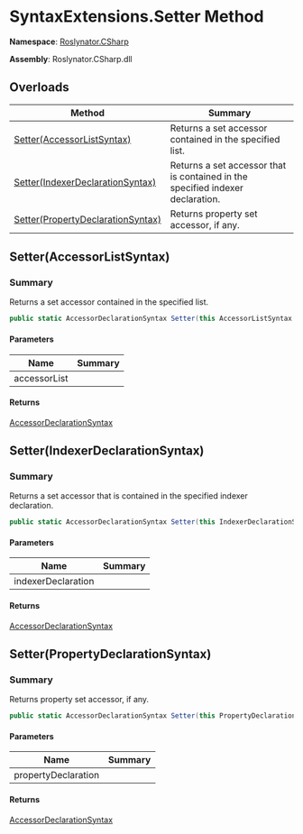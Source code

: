 # SyntaxExtensions\.Setter Method

**Namespace**: [Roslynator.CSharp](../../README.md)

**Assembly**: Roslynator\.CSharp\.dll

## Overloads

| Method | Summary |
| ------ | ------- |
| [Setter(AccessorListSyntax)](#Roslynator_CSharp_SyntaxExtensions_Setter_Microsoft_CodeAnalysis_CSharp_Syntax_AccessorListSyntax_) | Returns a set accessor contained in the specified list\. |
| [Setter(IndexerDeclarationSyntax)](#Roslynator_CSharp_SyntaxExtensions_Setter_Microsoft_CodeAnalysis_CSharp_Syntax_IndexerDeclarationSyntax_) | Returns a set accessor that is contained in the specified indexer declaration\. |
| [Setter(PropertyDeclarationSyntax)](#Roslynator_CSharp_SyntaxExtensions_Setter_Microsoft_CodeAnalysis_CSharp_Syntax_PropertyDeclarationSyntax_) | Returns property set accessor, if any\. |

## Setter\(AccessorListSyntax\)<a name="Roslynator_CSharp_SyntaxExtensions_Setter_Microsoft_CodeAnalysis_CSharp_Syntax_AccessorListSyntax_"></a>

### Summary

Returns a set accessor contained in the specified list\.

```csharp
public static AccessorDeclarationSyntax Setter(this AccessorListSyntax accessorList)
```

#### Parameters

| Name | Summary |
| ---- | ------- |
| accessorList | |

#### Returns

[AccessorDeclarationSyntax](https://docs.microsoft.com/en-us/dotnet/api/microsoft.codeanalysis.csharp.syntax.accessordeclarationsyntax)

## Setter\(IndexerDeclarationSyntax\)<a name="Roslynator_CSharp_SyntaxExtensions_Setter_Microsoft_CodeAnalysis_CSharp_Syntax_AccessorListSyntax_"></a>

### Summary

Returns a set accessor that is contained in the specified indexer declaration\.

```csharp
public static AccessorDeclarationSyntax Setter(this IndexerDeclarationSyntax indexerDeclaration)
```

#### Parameters

| Name | Summary |
| ---- | ------- |
| indexerDeclaration | |

#### Returns

[AccessorDeclarationSyntax](https://docs.microsoft.com/en-us/dotnet/api/microsoft.codeanalysis.csharp.syntax.accessordeclarationsyntax)

## Setter\(PropertyDeclarationSyntax\)<a name="Roslynator_CSharp_SyntaxExtensions_Setter_Microsoft_CodeAnalysis_CSharp_Syntax_AccessorListSyntax_"></a>

### Summary

Returns property set accessor, if any\.

```csharp
public static AccessorDeclarationSyntax Setter(this PropertyDeclarationSyntax propertyDeclaration)
```

#### Parameters

| Name | Summary |
| ---- | ------- |
| propertyDeclaration | |

#### Returns

[AccessorDeclarationSyntax](https://docs.microsoft.com/en-us/dotnet/api/microsoft.codeanalysis.csharp.syntax.accessordeclarationsyntax)

